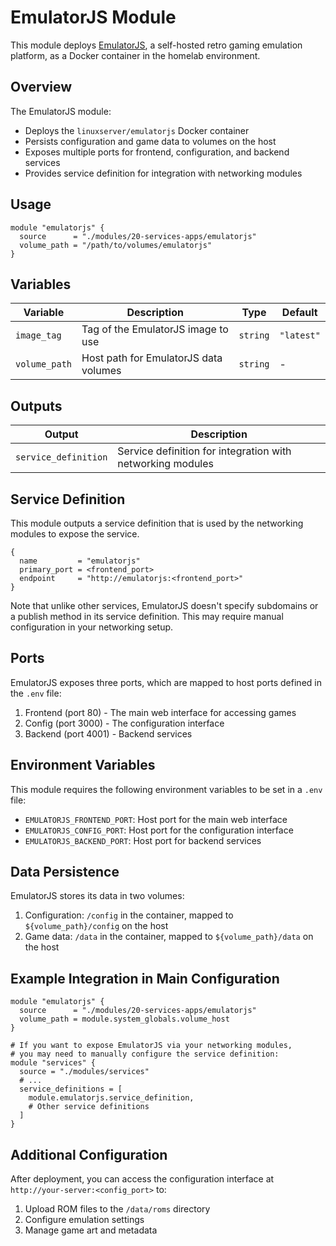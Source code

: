 # EmulatorJS Module

This module deploys [EmulatorJS](https://github.com/linuxserver/docker-emulatorjs), a self-hosted retro gaming emulation platform, as a Docker container in the homelab environment.

## Overview

The EmulatorJS module:

- Deploys the `linuxserver/emulatorjs` Docker container
- Persists configuration and game data to volumes on the host
- Exposes multiple ports for frontend, configuration, and backend services
- Provides service definition for integration with networking modules

## Usage

```hcl
module "emulatorjs" {
  source      = "./modules/20-services-apps/emulatorjs"
  volume_path = "/path/to/volumes/emulatorjs"
}
```

## Variables

| Variable      | Description                                  | Type     | Default    |
| ------------- | -------------------------------------------- | -------- | ---------- |
| `image_tag`   | Tag of the EmulatorJS image to use           | `string` | `"latest"` |
| `volume_path` | Host path for EmulatorJS data volumes        | `string` | -          |

## Outputs

| Output               | Description                                                |
| -------------------- | ---------------------------------------------------------- |
| `service_definition` | Service definition for integration with networking modules |

## Service Definition

This module outputs a service definition that is used by the networking modules to expose the service.

```hcl
{
  name         = "emulatorjs"
  primary_port = <frontend_port>
  endpoint     = "http://emulatorjs:<frontend_port>"
}
```

Note that unlike other services, EmulatorJS doesn't specify subdomains or a publish method in its service definition. This may require manual configuration in your networking setup.

## Ports

EmulatorJS exposes three ports, which are mapped to host ports defined in the `.env` file:

1. Frontend (port 80) - The main web interface for accessing games
2. Config (port 3000) - The configuration interface
3. Backend (port 4001) - Backend services

## Environment Variables

This module requires the following environment variables to be set in a `.env` file:

- `EMULATORJS_FRONTEND_PORT`: Host port for the main web interface
- `EMULATORJS_CONFIG_PORT`: Host port for the configuration interface
- `EMULATORJS_BACKEND_PORT`: Host port for backend services

## Data Persistence

EmulatorJS stores its data in two volumes:

1. Configuration: `/config` in the container, mapped to `${volume_path}/config` on the host
2. Game data: `/data` in the container, mapped to `${volume_path}/data` on the host

## Example Integration in Main Configuration

```hcl
module "emulatorjs" {
  source      = "./modules/20-services-apps/emulatorjs"
  volume_path = module.system_globals.volume_host
}

# If you want to expose EmulatorJS via your networking modules,
# you may need to manually configure the service definition:
module "services" {
  source = "./modules/services"
  # ...
  service_definitions = [
    module.emulatorjs.service_definition,
    # Other service definitions
  ]
}
```

## Additional Configuration

After deployment, you can access the configuration interface at `http://your-server:<config_port>` to:

1. Upload ROM files to the `/data/roms` directory
2. Configure emulation settings
3. Manage game art and metadata
